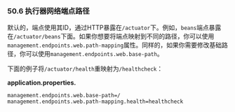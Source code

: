### 50.6 执行器网络端点路径

默认的，端点使用其ID，通过HTTP暴露在`/actuator`下。例如，`beans`端点暴露在`/actuator/beans`下面。如果你想要将端点映射到不同的路径，你可以使用`management.endpoints.web.path-mapping`属性。同样的，如果你需要修改基础路径，你可以使用`management.endpoints.web.base-path`。

下面的例子将`/actuator/health`重映射为`/healthcheck`：

**application.properties.**
```properties
management.endpoints.web.base-path=/
management.endpoints.web.path-mapping.health=healthcheck
```
